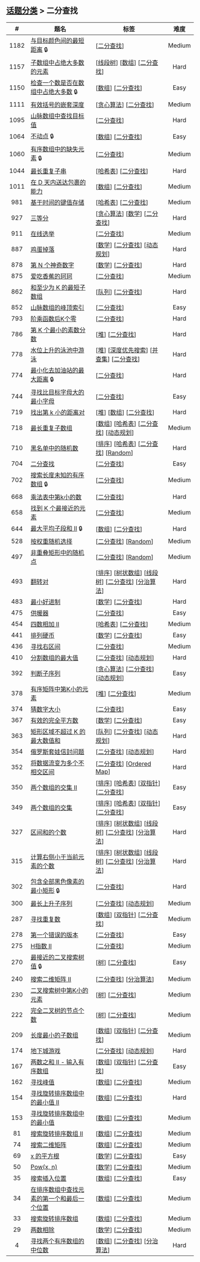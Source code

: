 <!--|This file generated by command(leetcode tag); DO NOT EDIT.            |-->
<!--+----------------------------------------------------------------------+-->
<!--|@author    openset <openset.wang@gmail.com>                           |-->
<!--|@link      https://github.com/openset                                 |-->
<!--|@home      https://github.com/openset/leetcode                        |-->
<!--+----------------------------------------------------------------------+-->

## [话题分类](https://github.com/openset/leetcode/blob/master/tag/README.md) > 二分查找

| # | 题名 | 标签 | 难度 |
| :-: | - | - | :-: |
| 1182 | [与目标颜色间的最短距离](https://github.com/openset/leetcode/tree/master/problems/shortest-distance-to-target-color) 🔒 | [[二分查找](https://github.com/openset/leetcode/tree/master/tag/binary-search/README.md)]  | Medium |
| 1157 | [子数组中占绝大多数的元素](https://github.com/openset/leetcode/tree/master/problems/online-majority-element-in-subarray) | [[线段树](https://github.com/openset/leetcode/tree/master/tag/segment-tree/README.md)] [[数组](https://github.com/openset/leetcode/tree/master/tag/array/README.md)] [[二分查找](https://github.com/openset/leetcode/tree/master/tag/binary-search/README.md)]  | Hard |
| 1150 | [检查一个数是否在数组中占绝大多数](https://github.com/openset/leetcode/tree/master/problems/check-if-a-number-is-majority-element-in-a-sorted-array) 🔒 | [[数组](https://github.com/openset/leetcode/tree/master/tag/array/README.md)] [[二分查找](https://github.com/openset/leetcode/tree/master/tag/binary-search/README.md)]  | Easy |
| 1111 | [有效括号的嵌套深度](https://github.com/openset/leetcode/tree/master/problems/maximum-nesting-depth-of-two-valid-parentheses-strings) | [[贪心算法](https://github.com/openset/leetcode/tree/master/tag/greedy/README.md)] [[二分查找](https://github.com/openset/leetcode/tree/master/tag/binary-search/README.md)]  | Medium |
| 1095 | [山脉数组中查找目标值](https://github.com/openset/leetcode/tree/master/problems/find-in-mountain-array) | [[二分查找](https://github.com/openset/leetcode/tree/master/tag/binary-search/README.md)]  | Hard |
| 1064 | [不动点](https://github.com/openset/leetcode/tree/master/problems/fixed-point) 🔒 | [[数组](https://github.com/openset/leetcode/tree/master/tag/array/README.md)] [[二分查找](https://github.com/openset/leetcode/tree/master/tag/binary-search/README.md)]  | Easy |
| 1060 | [有序数组中的缺失元素](https://github.com/openset/leetcode/tree/master/problems/missing-element-in-sorted-array) 🔒 | [[二分查找](https://github.com/openset/leetcode/tree/master/tag/binary-search/README.md)]  | Medium |
| 1044 | [最长重复子串](https://github.com/openset/leetcode/tree/master/problems/longest-duplicate-substring) | [[哈希表](https://github.com/openset/leetcode/tree/master/tag/hash-table/README.md)] [[二分查找](https://github.com/openset/leetcode/tree/master/tag/binary-search/README.md)]  | Hard |
| 1011 | [在 D 天内送达包裹的能力](https://github.com/openset/leetcode/tree/master/problems/capacity-to-ship-packages-within-d-days) | [[数组](https://github.com/openset/leetcode/tree/master/tag/array/README.md)] [[二分查找](https://github.com/openset/leetcode/tree/master/tag/binary-search/README.md)]  | Medium |
| 981 | [基于时间的键值存储](https://github.com/openset/leetcode/tree/master/problems/time-based-key-value-store) | [[哈希表](https://github.com/openset/leetcode/tree/master/tag/hash-table/README.md)] [[二分查找](https://github.com/openset/leetcode/tree/master/tag/binary-search/README.md)]  | Medium |
| 927 | [三等分](https://github.com/openset/leetcode/tree/master/problems/three-equal-parts) | [[贪心算法](https://github.com/openset/leetcode/tree/master/tag/greedy/README.md)] [[数学](https://github.com/openset/leetcode/tree/master/tag/math/README.md)] [[二分查找](https://github.com/openset/leetcode/tree/master/tag/binary-search/README.md)]  | Hard |
| 911 | [在线选举](https://github.com/openset/leetcode/tree/master/problems/online-election) | [[二分查找](https://github.com/openset/leetcode/tree/master/tag/binary-search/README.md)]  | Medium |
| 887 | [鸡蛋掉落](https://github.com/openset/leetcode/tree/master/problems/super-egg-drop) | [[数学](https://github.com/openset/leetcode/tree/master/tag/math/README.md)] [[二分查找](https://github.com/openset/leetcode/tree/master/tag/binary-search/README.md)] [[动态规划](https://github.com/openset/leetcode/tree/master/tag/dynamic-programming/README.md)]  | Hard |
| 878 | [第 N 个神奇数字](https://github.com/openset/leetcode/tree/master/problems/nth-magical-number) | [[数学](https://github.com/openset/leetcode/tree/master/tag/math/README.md)] [[二分查找](https://github.com/openset/leetcode/tree/master/tag/binary-search/README.md)]  | Hard |
| 875 | [爱吃香蕉的珂珂](https://github.com/openset/leetcode/tree/master/problems/koko-eating-bananas) | [[二分查找](https://github.com/openset/leetcode/tree/master/tag/binary-search/README.md)]  | Medium |
| 862 | [和至少为 K 的最短子数组](https://github.com/openset/leetcode/tree/master/problems/shortest-subarray-with-sum-at-least-k) | [[队列](https://github.com/openset/leetcode/tree/master/tag/queue/README.md)] [[二分查找](https://github.com/openset/leetcode/tree/master/tag/binary-search/README.md)]  | Hard |
| 852 | [山脉数组的峰顶索引](https://github.com/openset/leetcode/tree/master/problems/peak-index-in-a-mountain-array) | [[二分查找](https://github.com/openset/leetcode/tree/master/tag/binary-search/README.md)]  | Easy |
| 793 | [阶乘函数后K个零](https://github.com/openset/leetcode/tree/master/problems/preimage-size-of-factorial-zeroes-function) | [[二分查找](https://github.com/openset/leetcode/tree/master/tag/binary-search/README.md)]  | Hard |
| 786 | [第 K 个最小的素数分数](https://github.com/openset/leetcode/tree/master/problems/k-th-smallest-prime-fraction) | [[堆](https://github.com/openset/leetcode/tree/master/tag/heap/README.md)] [[二分查找](https://github.com/openset/leetcode/tree/master/tag/binary-search/README.md)]  | Hard |
| 778 | [水位上升的泳池中游泳](https://github.com/openset/leetcode/tree/master/problems/swim-in-rising-water) | [[堆](https://github.com/openset/leetcode/tree/master/tag/heap/README.md)] [[深度优先搜索](https://github.com/openset/leetcode/tree/master/tag/depth-first-search/README.md)] [[并查集](https://github.com/openset/leetcode/tree/master/tag/union-find/README.md)] [[二分查找](https://github.com/openset/leetcode/tree/master/tag/binary-search/README.md)]  | Hard |
| 774 | [最小化去加油站的最大距离](https://github.com/openset/leetcode/tree/master/problems/minimize-max-distance-to-gas-station) 🔒 | [[二分查找](https://github.com/openset/leetcode/tree/master/tag/binary-search/README.md)]  | Hard |
| 744 | [寻找比目标字母大的最小字母](https://github.com/openset/leetcode/tree/master/problems/find-smallest-letter-greater-than-target) | [[二分查找](https://github.com/openset/leetcode/tree/master/tag/binary-search/README.md)]  | Easy |
| 719 | [找出第 k 小的距离对](https://github.com/openset/leetcode/tree/master/problems/find-k-th-smallest-pair-distance) | [[堆](https://github.com/openset/leetcode/tree/master/tag/heap/README.md)] [[数组](https://github.com/openset/leetcode/tree/master/tag/array/README.md)] [[二分查找](https://github.com/openset/leetcode/tree/master/tag/binary-search/README.md)]  | Hard |
| 718 | [最长重复子数组](https://github.com/openset/leetcode/tree/master/problems/maximum-length-of-repeated-subarray) | [[数组](https://github.com/openset/leetcode/tree/master/tag/array/README.md)] [[哈希表](https://github.com/openset/leetcode/tree/master/tag/hash-table/README.md)] [[二分查找](https://github.com/openset/leetcode/tree/master/tag/binary-search/README.md)] [[动态规划](https://github.com/openset/leetcode/tree/master/tag/dynamic-programming/README.md)]  | Medium |
| 710 | [黑名单中的随机数](https://github.com/openset/leetcode/tree/master/problems/random-pick-with-blacklist) | [[排序](https://github.com/openset/leetcode/tree/master/tag/sort/README.md)] [[哈希表](https://github.com/openset/leetcode/tree/master/tag/hash-table/README.md)] [[二分查找](https://github.com/openset/leetcode/tree/master/tag/binary-search/README.md)] [[Random](https://github.com/openset/leetcode/tree/master/tag/random/README.md)]  | Hard |
| 704 | [二分查找](https://github.com/openset/leetcode/tree/master/problems/binary-search) | [[二分查找](https://github.com/openset/leetcode/tree/master/tag/binary-search/README.md)]  | Easy |
| 702 | [搜索长度未知的有序数组](https://github.com/openset/leetcode/tree/master/problems/search-in-a-sorted-array-of-unknown-size) 🔒 | [[二分查找](https://github.com/openset/leetcode/tree/master/tag/binary-search/README.md)]  | Medium |
| 668 | [乘法表中第k小的数](https://github.com/openset/leetcode/tree/master/problems/kth-smallest-number-in-multiplication-table) | [[二分查找](https://github.com/openset/leetcode/tree/master/tag/binary-search/README.md)]  | Hard |
| 658 | [找到 K 个最接近的元素](https://github.com/openset/leetcode/tree/master/problems/find-k-closest-elements) | [[二分查找](https://github.com/openset/leetcode/tree/master/tag/binary-search/README.md)]  | Medium |
| 644 | [最大平均子段和 II](https://github.com/openset/leetcode/tree/master/problems/maximum-average-subarray-ii) 🔒 | [[数组](https://github.com/openset/leetcode/tree/master/tag/array/README.md)] [[二分查找](https://github.com/openset/leetcode/tree/master/tag/binary-search/README.md)]  | Hard |
| 528 | [按权重随机选择](https://github.com/openset/leetcode/tree/master/problems/random-pick-with-weight) | [[二分查找](https://github.com/openset/leetcode/tree/master/tag/binary-search/README.md)] [[Random](https://github.com/openset/leetcode/tree/master/tag/random/README.md)]  | Medium |
| 497 | [非重叠矩形中的随机点](https://github.com/openset/leetcode/tree/master/problems/random-point-in-non-overlapping-rectangles) | [[二分查找](https://github.com/openset/leetcode/tree/master/tag/binary-search/README.md)] [[Random](https://github.com/openset/leetcode/tree/master/tag/random/README.md)]  | Medium |
| 493 | [翻转对](https://github.com/openset/leetcode/tree/master/problems/reverse-pairs) | [[排序](https://github.com/openset/leetcode/tree/master/tag/sort/README.md)] [[树状数组](https://github.com/openset/leetcode/tree/master/tag/binary-indexed-tree/README.md)] [[线段树](https://github.com/openset/leetcode/tree/master/tag/segment-tree/README.md)] [[二分查找](https://github.com/openset/leetcode/tree/master/tag/binary-search/README.md)] [[分治算法](https://github.com/openset/leetcode/tree/master/tag/divide-and-conquer/README.md)]  | Hard |
| 483 | [最小好进制](https://github.com/openset/leetcode/tree/master/problems/smallest-good-base) | [[数学](https://github.com/openset/leetcode/tree/master/tag/math/README.md)] [[二分查找](https://github.com/openset/leetcode/tree/master/tag/binary-search/README.md)]  | Hard |
| 475 | [供暖器](https://github.com/openset/leetcode/tree/master/problems/heaters) | [[二分查找](https://github.com/openset/leetcode/tree/master/tag/binary-search/README.md)]  | Easy |
| 454 | [四数相加 II](https://github.com/openset/leetcode/tree/master/problems/4sum-ii) | [[哈希表](https://github.com/openset/leetcode/tree/master/tag/hash-table/README.md)] [[二分查找](https://github.com/openset/leetcode/tree/master/tag/binary-search/README.md)]  | Medium |
| 441 | [排列硬币](https://github.com/openset/leetcode/tree/master/problems/arranging-coins) | [[数学](https://github.com/openset/leetcode/tree/master/tag/math/README.md)] [[二分查找](https://github.com/openset/leetcode/tree/master/tag/binary-search/README.md)]  | Easy |
| 436 | [寻找右区间](https://github.com/openset/leetcode/tree/master/problems/find-right-interval) | [[二分查找](https://github.com/openset/leetcode/tree/master/tag/binary-search/README.md)]  | Medium |
| 410 | [分割数组的最大值](https://github.com/openset/leetcode/tree/master/problems/split-array-largest-sum) | [[二分查找](https://github.com/openset/leetcode/tree/master/tag/binary-search/README.md)] [[动态规划](https://github.com/openset/leetcode/tree/master/tag/dynamic-programming/README.md)]  | Hard |
| 392 | [判断子序列](https://github.com/openset/leetcode/tree/master/problems/is-subsequence) | [[贪心算法](https://github.com/openset/leetcode/tree/master/tag/greedy/README.md)] [[二分查找](https://github.com/openset/leetcode/tree/master/tag/binary-search/README.md)] [[动态规划](https://github.com/openset/leetcode/tree/master/tag/dynamic-programming/README.md)]  | Easy |
| 378 | [有序矩阵中第K小的元素](https://github.com/openset/leetcode/tree/master/problems/kth-smallest-element-in-a-sorted-matrix) | [[堆](https://github.com/openset/leetcode/tree/master/tag/heap/README.md)] [[二分查找](https://github.com/openset/leetcode/tree/master/tag/binary-search/README.md)]  | Medium |
| 374 | [猜数字大小](https://github.com/openset/leetcode/tree/master/problems/guess-number-higher-or-lower) | [[二分查找](https://github.com/openset/leetcode/tree/master/tag/binary-search/README.md)]  | Easy |
| 367 | [有效的完全平方数](https://github.com/openset/leetcode/tree/master/problems/valid-perfect-square) | [[数学](https://github.com/openset/leetcode/tree/master/tag/math/README.md)] [[二分查找](https://github.com/openset/leetcode/tree/master/tag/binary-search/README.md)]  | Easy |
| 363 | [矩形区域不超过 K 的最大数值和](https://github.com/openset/leetcode/tree/master/problems/max-sum-of-rectangle-no-larger-than-k) | [[队列](https://github.com/openset/leetcode/tree/master/tag/queue/README.md)] [[二分查找](https://github.com/openset/leetcode/tree/master/tag/binary-search/README.md)] [[动态规划](https://github.com/openset/leetcode/tree/master/tag/dynamic-programming/README.md)]  | Hard |
| 354 | [俄罗斯套娃信封问题](https://github.com/openset/leetcode/tree/master/problems/russian-doll-envelopes) | [[二分查找](https://github.com/openset/leetcode/tree/master/tag/binary-search/README.md)] [[动态规划](https://github.com/openset/leetcode/tree/master/tag/dynamic-programming/README.md)]  | Hard |
| 352 | [将数据流变为多个不相交区间](https://github.com/openset/leetcode/tree/master/problems/data-stream-as-disjoint-intervals) | [[二分查找](https://github.com/openset/leetcode/tree/master/tag/binary-search/README.md)] [[Ordered Map](https://github.com/openset/leetcode/tree/master/tag/ordered-map/README.md)]  | Hard |
| 350 | [两个数组的交集 II](https://github.com/openset/leetcode/tree/master/problems/intersection-of-two-arrays-ii) | [[排序](https://github.com/openset/leetcode/tree/master/tag/sort/README.md)] [[哈希表](https://github.com/openset/leetcode/tree/master/tag/hash-table/README.md)] [[双指针](https://github.com/openset/leetcode/tree/master/tag/two-pointers/README.md)] [[二分查找](https://github.com/openset/leetcode/tree/master/tag/binary-search/README.md)]  | Easy |
| 349 | [两个数组的交集](https://github.com/openset/leetcode/tree/master/problems/intersection-of-two-arrays) | [[排序](https://github.com/openset/leetcode/tree/master/tag/sort/README.md)] [[哈希表](https://github.com/openset/leetcode/tree/master/tag/hash-table/README.md)] [[双指针](https://github.com/openset/leetcode/tree/master/tag/two-pointers/README.md)] [[二分查找](https://github.com/openset/leetcode/tree/master/tag/binary-search/README.md)]  | Easy |
| 327 | [区间和的个数](https://github.com/openset/leetcode/tree/master/problems/count-of-range-sum) | [[排序](https://github.com/openset/leetcode/tree/master/tag/sort/README.md)] [[树状数组](https://github.com/openset/leetcode/tree/master/tag/binary-indexed-tree/README.md)] [[线段树](https://github.com/openset/leetcode/tree/master/tag/segment-tree/README.md)] [[二分查找](https://github.com/openset/leetcode/tree/master/tag/binary-search/README.md)] [[分治算法](https://github.com/openset/leetcode/tree/master/tag/divide-and-conquer/README.md)]  | Hard |
| 315 | [计算右侧小于当前元素的个数](https://github.com/openset/leetcode/tree/master/problems/count-of-smaller-numbers-after-self) | [[排序](https://github.com/openset/leetcode/tree/master/tag/sort/README.md)] [[树状数组](https://github.com/openset/leetcode/tree/master/tag/binary-indexed-tree/README.md)] [[线段树](https://github.com/openset/leetcode/tree/master/tag/segment-tree/README.md)] [[二分查找](https://github.com/openset/leetcode/tree/master/tag/binary-search/README.md)] [[分治算法](https://github.com/openset/leetcode/tree/master/tag/divide-and-conquer/README.md)]  | Hard |
| 302 | [包含全部黑色像素的最小矩形](https://github.com/openset/leetcode/tree/master/problems/smallest-rectangle-enclosing-black-pixels) 🔒 | [[二分查找](https://github.com/openset/leetcode/tree/master/tag/binary-search/README.md)]  | Hard |
| 300 | [最长上升子序列](https://github.com/openset/leetcode/tree/master/problems/longest-increasing-subsequence) | [[二分查找](https://github.com/openset/leetcode/tree/master/tag/binary-search/README.md)] [[动态规划](https://github.com/openset/leetcode/tree/master/tag/dynamic-programming/README.md)]  | Medium |
| 287 | [寻找重复数](https://github.com/openset/leetcode/tree/master/problems/find-the-duplicate-number) | [[数组](https://github.com/openset/leetcode/tree/master/tag/array/README.md)] [[双指针](https://github.com/openset/leetcode/tree/master/tag/two-pointers/README.md)] [[二分查找](https://github.com/openset/leetcode/tree/master/tag/binary-search/README.md)]  | Medium |
| 278 | [第一个错误的版本](https://github.com/openset/leetcode/tree/master/problems/first-bad-version) | [[二分查找](https://github.com/openset/leetcode/tree/master/tag/binary-search/README.md)]  | Easy |
| 275 | [H指数 II](https://github.com/openset/leetcode/tree/master/problems/h-index-ii) | [[二分查找](https://github.com/openset/leetcode/tree/master/tag/binary-search/README.md)]  | Medium |
| 270 | [最接近的二叉搜索树值](https://github.com/openset/leetcode/tree/master/problems/closest-binary-search-tree-value) 🔒 | [[树](https://github.com/openset/leetcode/tree/master/tag/tree/README.md)] [[二分查找](https://github.com/openset/leetcode/tree/master/tag/binary-search/README.md)]  | Easy |
| 240 | [搜索二维矩阵 II](https://github.com/openset/leetcode/tree/master/problems/search-a-2d-matrix-ii) | [[二分查找](https://github.com/openset/leetcode/tree/master/tag/binary-search/README.md)] [[分治算法](https://github.com/openset/leetcode/tree/master/tag/divide-and-conquer/README.md)]  | Medium |
| 230 | [二叉搜索树中第K小的元素](https://github.com/openset/leetcode/tree/master/problems/kth-smallest-element-in-a-bst) | [[树](https://github.com/openset/leetcode/tree/master/tag/tree/README.md)] [[二分查找](https://github.com/openset/leetcode/tree/master/tag/binary-search/README.md)]  | Medium |
| 222 | [完全二叉树的节点个数](https://github.com/openset/leetcode/tree/master/problems/count-complete-tree-nodes) | [[树](https://github.com/openset/leetcode/tree/master/tag/tree/README.md)] [[二分查找](https://github.com/openset/leetcode/tree/master/tag/binary-search/README.md)]  | Medium |
| 209 | [长度最小的子数组](https://github.com/openset/leetcode/tree/master/problems/minimum-size-subarray-sum) | [[数组](https://github.com/openset/leetcode/tree/master/tag/array/README.md)] [[双指针](https://github.com/openset/leetcode/tree/master/tag/two-pointers/README.md)] [[二分查找](https://github.com/openset/leetcode/tree/master/tag/binary-search/README.md)]  | Medium |
| 174 | [地下城游戏](https://github.com/openset/leetcode/tree/master/problems/dungeon-game) | [[二分查找](https://github.com/openset/leetcode/tree/master/tag/binary-search/README.md)] [[动态规划](https://github.com/openset/leetcode/tree/master/tag/dynamic-programming/README.md)]  | Hard |
| 167 | [两数之和 II - 输入有序数组](https://github.com/openset/leetcode/tree/master/problems/two-sum-ii-input-array-is-sorted) | [[数组](https://github.com/openset/leetcode/tree/master/tag/array/README.md)] [[双指针](https://github.com/openset/leetcode/tree/master/tag/two-pointers/README.md)] [[二分查找](https://github.com/openset/leetcode/tree/master/tag/binary-search/README.md)]  | Easy |
| 162 | [寻找峰值](https://github.com/openset/leetcode/tree/master/problems/find-peak-element) | [[数组](https://github.com/openset/leetcode/tree/master/tag/array/README.md)] [[二分查找](https://github.com/openset/leetcode/tree/master/tag/binary-search/README.md)]  | Medium |
| 154 | [寻找旋转排序数组中的最小值 II](https://github.com/openset/leetcode/tree/master/problems/find-minimum-in-rotated-sorted-array-ii) | [[数组](https://github.com/openset/leetcode/tree/master/tag/array/README.md)] [[二分查找](https://github.com/openset/leetcode/tree/master/tag/binary-search/README.md)]  | Hard |
| 153 | [寻找旋转排序数组中的最小值](https://github.com/openset/leetcode/tree/master/problems/find-minimum-in-rotated-sorted-array) | [[数组](https://github.com/openset/leetcode/tree/master/tag/array/README.md)] [[二分查找](https://github.com/openset/leetcode/tree/master/tag/binary-search/README.md)]  | Medium |
| 81 | [搜索旋转排序数组 II](https://github.com/openset/leetcode/tree/master/problems/search-in-rotated-sorted-array-ii) | [[数组](https://github.com/openset/leetcode/tree/master/tag/array/README.md)] [[二分查找](https://github.com/openset/leetcode/tree/master/tag/binary-search/README.md)]  | Medium |
| 74 | [搜索二维矩阵](https://github.com/openset/leetcode/tree/master/problems/search-a-2d-matrix) | [[数组](https://github.com/openset/leetcode/tree/master/tag/array/README.md)] [[二分查找](https://github.com/openset/leetcode/tree/master/tag/binary-search/README.md)]  | Medium |
| 69 | [x 的平方根](https://github.com/openset/leetcode/tree/master/problems/sqrtx) | [[数学](https://github.com/openset/leetcode/tree/master/tag/math/README.md)] [[二分查找](https://github.com/openset/leetcode/tree/master/tag/binary-search/README.md)]  | Easy |
| 50 | [Pow(x, n)](https://github.com/openset/leetcode/tree/master/problems/powx-n) | [[数学](https://github.com/openset/leetcode/tree/master/tag/math/README.md)] [[二分查找](https://github.com/openset/leetcode/tree/master/tag/binary-search/README.md)]  | Medium |
| 35 | [搜索插入位置](https://github.com/openset/leetcode/tree/master/problems/search-insert-position) | [[数组](https://github.com/openset/leetcode/tree/master/tag/array/README.md)] [[二分查找](https://github.com/openset/leetcode/tree/master/tag/binary-search/README.md)]  | Easy |
| 34 | [在排序数组中查找元素的第一个和最后一个位置](https://github.com/openset/leetcode/tree/master/problems/find-first-and-last-position-of-element-in-sorted-array) | [[数组](https://github.com/openset/leetcode/tree/master/tag/array/README.md)] [[二分查找](https://github.com/openset/leetcode/tree/master/tag/binary-search/README.md)]  | Medium |
| 33 | [搜索旋转排序数组](https://github.com/openset/leetcode/tree/master/problems/search-in-rotated-sorted-array) | [[数组](https://github.com/openset/leetcode/tree/master/tag/array/README.md)] [[二分查找](https://github.com/openset/leetcode/tree/master/tag/binary-search/README.md)]  | Medium |
| 29 | [两数相除](https://github.com/openset/leetcode/tree/master/problems/divide-two-integers) | [[数学](https://github.com/openset/leetcode/tree/master/tag/math/README.md)] [[二分查找](https://github.com/openset/leetcode/tree/master/tag/binary-search/README.md)]  | Medium |
| 4 | [寻找两个有序数组的中位数](https://github.com/openset/leetcode/tree/master/problems/median-of-two-sorted-arrays) | [[数组](https://github.com/openset/leetcode/tree/master/tag/array/README.md)] [[二分查找](https://github.com/openset/leetcode/tree/master/tag/binary-search/README.md)] [[分治算法](https://github.com/openset/leetcode/tree/master/tag/divide-and-conquer/README.md)]  | Hard |
